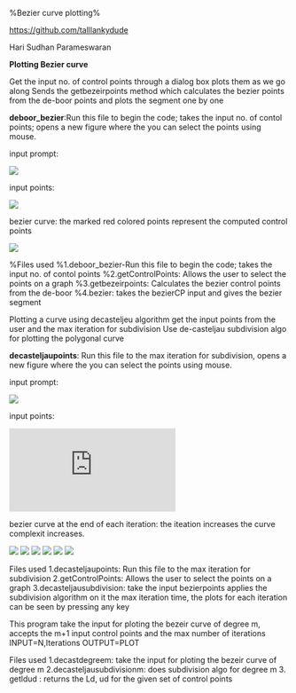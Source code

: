 %Bezier curve plotting%

https://github.com/talllankydude

Hari Sudhan Parameswaran


<b>Plotting Bezier curve</b>

Get the input no. of control points through a dialog box plots them as we go along Sends the getbezeirpoints method which calculates the bezier points from the de-boor points and plots the segment one by one

<b>deboor_bezier</b>:Run this file to begin the code; takes the input no. of contol points; opens a new figure where the you can select the points using mouse.

input prompt:

![](https://github.com/talllankydude/Linear-Algebra-Matlab-projects/blob/master/Bezier%20curve/Images/prompt__bezier.jpg)

input points:

![](https://github.com/talllankydude/Linear-Algebra-Matlab-projects/blob/master/Bezier%20curve/Images/bezier_input.jpg)

bezier curve:
the marked red colored points represent the computed control points

![](https://github.com/talllankydude/Linear-Algebra-Matlab-projects/blob/master/Bezier%20curve/Images/bezier_curve.jpg)

%Files used
%1.deboor_bezier-Run this file to begin the code; takes the input no. of contol points 
%2.getControlPoints: Allows the user to select the points on a graph 
%3.getbezeirpoints: Calculates the bezier control points from the de-boor 
%4.bezier: takes the bezierCP input and gives the bezier segment

Plotting a curve using decasteljeu algorithm 
get the input points from the user and the max iteration for subdivision 
Use de-casteljau subdivision algo for plotting the polygonal curve

<b>decasteljaupoints</b>: Run this file to the max iteration for subdivision, opens a new figure where the you can select the points using mouse.

input prompt:

![](https://github.com/talllankydude/Linear-Algebra-Matlab-projects/blob/master/Bezier%20curve/Images/prompt_decastlejeu.jpg)

input points:

![](https://github.com/talllankydude/Linear-Algebra-Matlab-projects/blob/master/Bezier%20curve/Images/decast_input.fig)

bezier curve at the end of each iteration:
the iteation increases the curve complexit increases.

![](https://github.com/talllankydude/Linear-Algebra-Matlab-projects/blob/master/Bezier%20curve/Images/decast_iter1.jpg)
![](https://github.com/talllankydude/Linear-Algebra-Matlab-projects/blob/master/Bezier%20curve/Images/decast_iter2.jpg)
![](https://github.com/talllankydude/Linear-Algebra-Matlab-projects/blob/master/Bezier%20curve/Images/decast_iter3.jpg)
![](https://github.com/talllankydude/Linear-Algebra-Matlab-projects/blob/master/Bezier%20curve/Images/decast_iter4.jpg)
![](https://github.com/talllankydude/Linear-Algebra-Matlab-projects/blob/master/Bezier%20curve/Images/decast_iter5.jpg)
![](https://github.com/talllankydude/Linear-Algebra-Matlab-projects/blob/master/Bezier%20curve/Images/decast_iter6.jpg)



Files used
1.decasteljaupoints: Run this file to the max iteration for subdivision
2.getControlPoints: Allows the user to select the points on a graph
3.decasteljausubdivision: take the input bezierpoints applies the subdivision algorithm on it the max iteration time, the plots for each iteration can be seen by pressing any key

This program take the input for ploting the bezeir curve of degree m, accepts the m+1 input control points and the max number of iterations
INPUT=N,Iterations
OUTPUT=PLOT

Files used
1.decastdegreem: take the input for ploting the bezeir curve of degree m
2.decasteljausubdivisionm: does subdivision algo for degree m
3. getldud : returns the Ld, ud for the given set of control points
